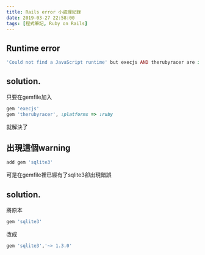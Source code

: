 ```yaml
---
title: Rails error 小處理紀錄
date: 2019-03-27 22:58:00
tags: [程式筆記, Ruby on Rails]
---
```

## Runtime **error**
```ruby
'Could not find a JavaScript runtime' but execjs AND therubyracer are in Gemfile
```
<!-- more -->
## **solution.**

只要在gemfile加入
```ruby
gem 'execjs'
gem 'therubyracer', :platforms => :ruby
```
就解決了

## 出現這個warning
```ruby
add gem 'sqlite3'
```

可是在gemfile裡已經有了sqlite3卻出現錯誤

## **solution.**

將原本
```ruby
gem 'sqlite3'
```
改成
```ruby
gem 'sqlite3','~> 1.3.0'
```